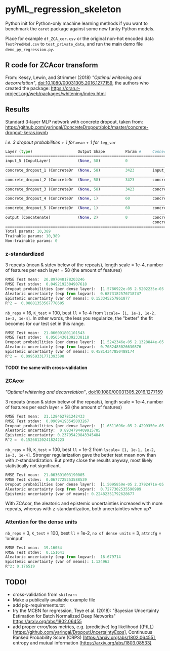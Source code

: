 # pyML_regression_skeleton

Python init for Python-only machine learning methods if you want to benchmark the `caret` package against some new funky Python models.

Place for example `df_ZCA_cor.csv` or the original non-hot encoded data `TestPredMod.csv` to `test_private_data`, and run the main demo file `demo_py_regression.py`.

## R code for ZCAcor transform

From: Kessy, Lewin, and Strimmer (2018) _"Optimal whitening and decorrelation"_, [doi:10.1080/00031305.2016.1277159](https://doi.org/10.1080/00031305.2016.1277159), the authors who created the package: https://cran.r-project.org/web/packages/whitening/index.html

## Results

Standard 3-layer MLP network with concrete dropout, taken from:
https://github.com/yaringal/ConcreteDropout/blob/master/concrete-dropout-keras.ipynb

_i.e. 3 dropout probabilities + 1 for `mean` + 1 for `log_var`_

```python
Layer (type)                    Output Shape         Param #     Connected to                     
==================================================================================================
input_5 (InputLayer)            (None, 58)           0                                            
__________________________________________________________________________________________________
concrete_dropout_1 (ConcreteDr  (None, 58)           3423        input_5[0][0]                    
__________________________________________________________________________________________________
concrete_dropout_2 (ConcreteDr  (None, 58)           3423        concrete_dropout_21[0][0]        
__________________________________________________________________________________________________
concrete_dropout_3 (ConcreteDr  (None, 58)           3423        concrete_dropout_22[0][0]        
__________________________________________________________________________________________________
concrete_dropout_4 (ConcreteDr  (None, 1)            60          concrete_dropout_23[0][0]        
__________________________________________________________________________________________________
concrete_dropout_5 (ConcreteDr  (None, 1)            60          concrete_dropout_23[0][0]        
__________________________________________________________________________________________________
output (Concatenate)            (None, 2)            0           concrete_dropout_24[0][0]        
                                                                 concrete_dropout_25[0][0]        
==================================================================================================
Total params: 10,389
Trainable params: 10,389
Non-trainable params: 0

```

### z-standardized

3 repeats (mean & stdev below of the repeats), length scale = 1e-4, number of features per each layer = 58 (the amount of features)

```python
RMSE Test mean:  20.897048178203246
RMSE Test stdev:  0.0492192304907618
Dropout probabilities (per dense layer):  [1.5786922e-05 2.5202235e-05 8.8937231e-06 1.1876257e-05 2.9436257e-01]
Aleatoric uncertainty (exp from logvar):  0.6873182576718747
Epistemic uncertainty (var of means): 0.153345257861877 
R^2 =  0.08881353567778605
```

`nb_reps` = 16, `K_test` = 100, best `ll` = 1e-4 from `lscale= [1, 1e-1, 1e-2, 1e-3, 1e-4]`. In other words, the less you regularize, the "better" the fit becomes for our test set in this range.


```python
RMSE Test mean:  21.066091801101543
RMSE Test stdev:  0.05654301392338118
Dropout probabilities (per dense layer):  [1.5242346e-05 2.1328844e-05 6.4392938e-05 8.9678297e-06 2.4842893e-01]
Aleatoric uncertainty (exp from logvar):  0.7082485026630876
Epistemic uncertainty (var of means): 0.45814347850488174 
R^2 =  0.09959331771393598
```

#### TODO! the same with cross-validation

### ZCAcor

_"Optimal whitening and decorrelation"_, [doi:10.1080/00031305.2016.1277159](https://doi.org/10.1080/00031305.2016.1277159)

3 repeats (mean & stdev below of the repeats), length scale = 1e-4, number of features per each layer = 58 (the amount of features)

```python
RMSE Test mean:  21.128462781242433
RMSE Test stdev:  0.09694193545003267
Dropout probabilities (per dense layer):  [1.6511696e-05 2.4299350e-05 3.6801528e-05 9.7002685e-06 2.1191585e-01]
Aleatoric uncertainty:  0.8934794409915705
Epistemic uncertainty: 0.23795429843345484 
R^2 =  0.15268120241824223
```

`nb_reps` = 16, `K_test` = 100, best `ll` = 1e-2 from `lscale= [1, 1e-1, 1e-2, 1e-3, 1e-4]`. Stronger regularization gave the better test mean now than with _z_-standardization. But pretty close the results anyway, most likely statistically not significant.

```python
RMSE Test mean:  21.063691003190005
RMSE Test stdev:  0.0677725253588539
Dropout probabilities (per dense layer):  [1.5095859e-05 2.3792471e-05 3.8986793e-05 9.4188708e-06 2.4920020e-01]
Aleatoric uncertainty (exp from logvar):  0.7277302535590989
Epistemic uncertainty (var of means): 0.22482351792628677 
```
With ZCAcor, the aleatoric and epistemic uncertainties increased with more repeats, whereas with z-standardization, both uncertainties when up?

### Attention for the dense units

`nb_reps` = 3, `K_test` = 100, best `ll` = 1e-2, `no of dense units` = 3, `attncfg` = 'oninput'

```python
RMSE Test mean:  19.16054
RMSE Test stdev:  0.151641
Aleatoric uncertainty (exp from logvar):  16.679714
Epistemic uncertainty (var of means): 1.124963
R^2: 0.176519
```

## TODO!

* cross-validation from `skilearn`
* Make a publically available example file
* add pip-requirements.txt
* try the MCBN for regression, Teye et al. (2018): "Bayesian Uncertainty Estimation for Batch Normalized Deep Networks" https://arxiv.org/abs/1802.06455
* add proper error/loss metrics, e.g. (predictive) log likelihood ((P)LL) [https://github.com/yaringal/DropoutUncertaintyExps], Continuous Ranked Probability Score (CRPS) [https://arxiv.org/abs/1802.06455], entropy and mutual information [https://arxiv.org/abs/1803.08533]

